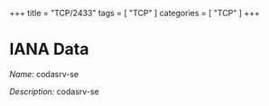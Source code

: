 +++
title = "TCP/2433"
tags = [ "TCP" ]
categories = [ "TCP" ]
+++

# IANA Data

_Name:_ codasrv-se

_Description:_ codasrv-se

